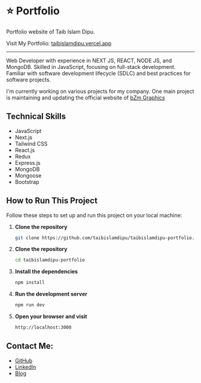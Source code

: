 # ⭐ Portfolio

Portfolio website of Taib Islam Dipu.

Visit My Portfolio: [taibislamdipu.vercel.app](https://taibislamdipu.vercel.app)

---

Web Developer with experience in NEXT JS, REACT, NODE JS, and MongoDB. Skilled in JavaScript, focusing on full-stack development. Familiar with software development lifecycle (SDLC) and best practices for software projects.

I'm currently working on various projects for my company. One main project is maintaining and updating the official website of [bZm Graphics](https://www.bzmgraphics.com/)

## Technical Skills

- JavaScript
- Next.js
- Tailwind CSS
- React.js
- Redux
- Express.js
- MongoDB
- Mongoose
- Bootstrap

## How to Run This Project

Follow these steps to set up and run this project on your local machine:

1. **Clone the repository**

   ```bash
   git clone https://github.com/taibislamdipu/taibislamdipu-portfolio.git
   ```

2. **Clone the repository**

   ```bash
   cd taibislamdipu-portfolio
   ```

3. **Install the dependencies**

   ```bash
   npm install
   ```

4. **Run the development server**

   ```bash
   npm run dev
   ```

5. **Open your browser and visit**
   ```bash
   http://localhost:3000
   ```

## Contact Me:

- [GitHub](https://github.com/taibislamdipu)
- [LinkedIn](https://www.linkedin.com/in/taibislamdipu/)
- [Blog](https://medium.com/@taibislamdipu)
